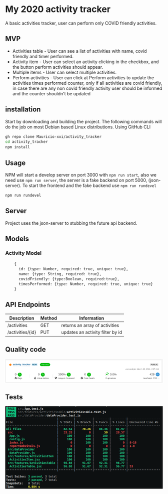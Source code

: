 # My 2020 activity tracker

A basic activities tracker, user can perform only COVID friendly activities.

## MVP

-   Activities table - User can see a list of activities with name, covid friendly and timer performed.
-   Activity item - User can select an activity clicking in the checkbox, and the button perform activities should appear.
-   Multiple items - User can select multiple activities.
-   Perform activities - User can click at Perform activities to update the activities times performed counter, only if all activities are covid friendly, in case there are any non covid friendly activity user should be informed and the counter shouldn't be updated

## installation

Start by downloading and building the project. The following commands will do the job on most Debian based Linux distributions.
Using GitHub CLI

```bash
gh repo clone Mauricio-xxi/activity_tracker
cd activity_tracker
npm install
```

## Usage

NPM will start a develop server on port 3000 with `npm run start`, also we need use `npm run server`, the server is a fake backend on port 5000, (json-server).
To start the frontend and the fake backend use `npm run rundevel`

```bash
npm run rundevel
```

## Server

Project uses the json-server to stubbing the future api backend.

## Models

### Activity Model

```
    {
      id: {type: Number, required: true, unique: true},
      name: {type: String, required: true},
      covidFriendly: {type:Boolean, required:true},
      timesPerformed: {type: Number, required: true, unique: true}
    }
```

## API Endpoints

| Description      | Method | Information                      |
| ---------------- | ------ | -------------------------------- |
| /activities      | GET    | returns an array of activities   |
| /activities/{id} | PUT    | updates an activity filter by id |

## Quality code

![alt text](./src/readmeFiles/sonar.png 'Sonar Cloud Quality Gate')

## Tests

![alt text](./src/readmeFiles/coverage.png 'Tests Coverage')
